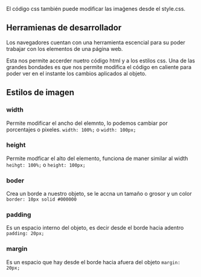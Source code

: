 El código css también puede modificar las imaǵenes desde el style.css.

## Herramienas de desarrollador
Los navegadores cuentan con una herramienta escencial para su poder trabajar con los elementos de una página web.

Esta nos permite accerder nuetro código html y a los estilos css.
Una de las grandes bondades es que nos permite modifica el código en caliente para poder ver en el instante los cambios aplicados al objeto.


## Estilos de imagen

### width 

Permite modificar el ancho del elemnto, lo podemos cambiar por porcentajes o pixeles.
`width: 100%;`  o `width: 100px;` 
### height 
Permite modficar el alto del elemento, funciona de maner similar al width
`heihgt: 100%;`  o `height: 100px;`
### boder
Crea un borde a nuestro objeto, se le accna un tamaño o grosor y un color
`border: 10px solid #000000`
### padding
Es un espacio interno del objeto, es decir desde el borde hacia adentro
`padding: 20px;`
### margin
Es un espacio que hay desde el borde hacia afuera del objeto
`margin: 20px;`
